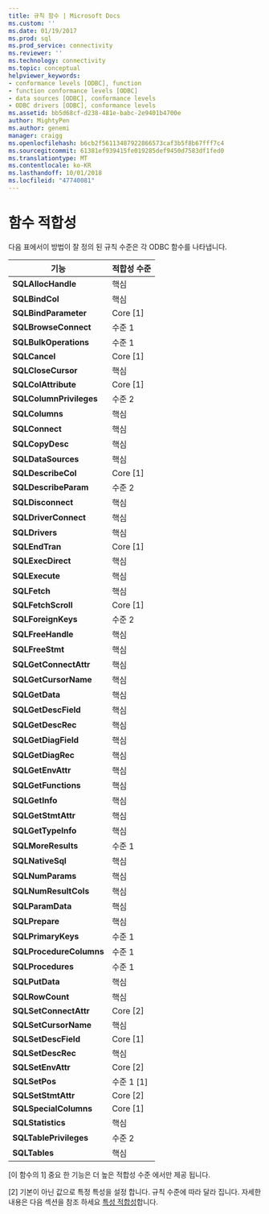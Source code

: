 ```yaml
---
title: 규칙 함수 | Microsoft Docs
ms.custom: ''
ms.date: 01/19/2017
ms.prod: sql
ms.prod_service: connectivity
ms.reviewer: ''
ms.technology: connectivity
ms.topic: conceptual
helpviewer_keywords:
- conformance levels [ODBC], function
- function conformance levels [ODBC]
- data sources [ODBC], conformance levels
- ODBC drivers [ODBC], conformance levels
ms.assetid: bb5d68cf-d238-481e-babc-2e9401b4700e
author: MightyPen
ms.author: genemi
manager: craigg
ms.openlocfilehash: b6cb2f56113487922866573caf3b5f8b67fff7c4
ms.sourcegitcommit: 61381ef939415fe019285def9450d7583df1fed0
ms.translationtype: MT
ms.contentlocale: ko-KR
ms.lasthandoff: 10/01/2018
ms.locfileid: "47740081"
---
```

# <a name="function-conformance"></a>함수 적합성
다음 표에서이 방법이 잘 정의 된 규칙 수준은 각 ODBC 함수를 나타냅니다.  
  
|기능|적합성 수준|  
|--------------|-----------------------|  
|**SQLAllocHandle**|핵심|  
|**SQLBindCol**|핵심|  
|**SQLBindParameter**|Core [1]|  
|**SQLBrowseConnect**|수준 1|  
|**SQLBulkOperations**|수준 1|  
|**SQLCancel**|Core [1]|  
|**SQLCloseCursor**|핵심|  
|**SQLColAttribute**|Core [1]|  
|**SQLColumnPrivileges**|수준 2|  
|**SQLColumns**|핵심|  
|**SQLConnect**|핵심|  
|**SQLCopyDesc**|핵심|  
|**SQLDataSources**|핵심|  
|**SQLDescribeCol**|Core [1]|  
|**SQLDescribeParam**|수준 2|  
|**SQLDisconnect**|핵심|  
|**SQLDriverConnect**|핵심|  
|**SQLDrivers**|핵심|  
|**SQLEndTran**|Core [1]|  
|**SQLExecDirect**|핵심|  
|**SQLExecute**|핵심|  
|**SQLFetch**|핵심|  
|**SQLFetchScroll**|Core [1]|  
|**SQLForeignKeys**|수준 2|  
|**SQLFreeHandle**|핵심|  
|**SQLFreeStmt**|핵심|  
|**SQLGetConnectAttr**|핵심|  
|**SQLGetCursorName**|핵심|  
|**SQLGetData**|핵심|  
|**SQLGetDescField**|핵심|  
|**SQLGetDescRec**|핵심|  
|**SQLGetDiagField**|핵심|  
|**SQLGetDiagRec**|핵심|  
|**SQLGetEnvAttr**|핵심|  
|**SQLGetFunctions**|핵심|  
|**SQLGetInfo**|핵심|  
|**SQLGetStmtAttr**|핵심|  
|**SQLGetTypeInfo**|핵심|  
|**SQLMoreResults**|수준 1|  
|**SQLNativeSql**|핵심|  
|**SQLNumParams**|핵심|  
|**SQLNumResultCols**|핵심|  
|**SQLParamData**|핵심|  
|**SQLPrepare**|핵심|  
|**SQLPrimaryKeys**|수준 1|  
|**SQLProcedureColumns**|수준 1|  
|**SQLProcedures**|수준 1|  
|**SQLPutData**|핵심|  
|**SQLRowCount**|핵심|  
|**SQLSetConnectAttr**|Core [2]|  
|**SQLSetCursorName**|핵심|  
|**SQLSetDescField**|Core [1]|  
|**SQLSetDescRec**|핵심|  
|**SQLSetEnvAttr**|Core [2]|  
|**SQLSetPos**|수준 1 [1]|  
|**SQLSetStmtAttr**|Core [2]|  
|**SQLSpecialColumns**|Core [1]|  
|**SQLStatistics**|핵심|  
|**SQLTablePrivileges**|수준 2|  
|**SQLTables**|핵심|  
  
 [이 함수의 1] 중요 한 기능은 더 높은 적합성 수준 에서만 제공 됩니다.  
  
 [2] 기본이 아닌 값으로 특정 특성을 설정 합니다. 규칙 수준에 따라 달라 집니다. 자세한 내용은 다음 섹션을 참조 하세요 [특성 적합성](../../../odbc/reference/develop-app/attribute-conformance.md)합니다.
